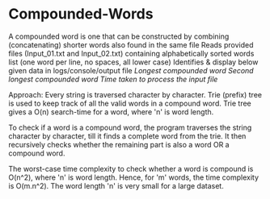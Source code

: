 # Compounded-Words

A compounded word is one that can be constructed by combining (concatenating) shorter words also found in the same file
Reads provided files (Input_01.txt and Input_02.txt) containing alphabetically sorted words list (one word per line, no spaces, all lower case)
Identifies & display below given data in logs/console/output file
*Longest compounded word
Second longest compounded word
Time taken to process the input file*

Approach:
Every string is traversed character by character. Trie (prefix) tree is used to keep track of all the valid words in a compound word. Trie tree gives a O(n) search-time for a word, where 'n' is word length. 

To check if a word is a compound word, the program traverses the string character by character, till it finds a complete word from the trie. It then recursively checks whether the remaining part is also a word OR a compound word.

The worst-case time complexity to check whether a word is compound is O(n^2), where 'n' is word length. Hence, for 'm' words, the time complexity is O(m.n^2). The word length 'n' is very small for a large dataset.
